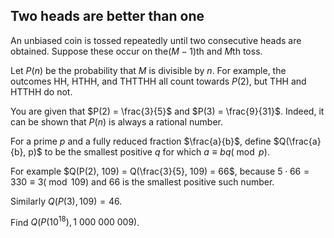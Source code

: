 ## Two heads are better than one

An unbiased coin is tossed repeatedly until two consecutive heads are obtained. Suppose these occur on the$(M-1)$th and $M$th toss.

Let $P(n)$ be the probability that $M$ is divisible by $n$. For example, the outcomes HH, HTHH, and THTTHH all count towards $P(2)$, but THH and HTTHH do not.

You are given that $P(2) = \frac{3}{5}$ and $P(3) = \frac{9}{31}$. Indeed, it can be shown that $P(n)$ is always a rational number.

For a prime $p$ and a fully reduced fraction $\frac{a}{b}$, define $Q(\frac{a}{b}, p)$ to be the smallest positive $q$ for which $a \equiv bq (\bmod p)$.

For example $Q(P(2), 109) = Q(\frac{3}{5}, 109) = 66$, because $5\cdot 66 = 330 \equiv 3 (\bmod 109)$ and 66 is the smallest positive such number.

Similarly $Q(P(3), 109) = 46$.

Find $Q(P(10^{18}), 1\ 000\ 000\ 009)$.
